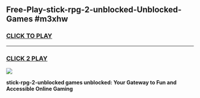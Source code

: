 
## Free-Play-stick-rpg-2-unblocked-Unblocked-Games #m3xhw
<h3>
<a href="https://news.freeplayer.one?title=stick-rpg-2-unblocked&ref=8M">CLICK TO PLAY</a></h3>
<hr>

<h3>
<a href="https://news.freeplayer.one?title=stick-rpg-2-unblocked&ref=8M">CLICK 2 PLAY</a>
  
</h3>

<a href="https://news.freeplayer.one?title=stick-rpg-2-unblocked&ref=8M"><img src="https://clearcache.store/games.png"></a>


**stick-rpg-2-unblocked games unblocked: Your Gateway to Fun and Accessible Online Gaming**
